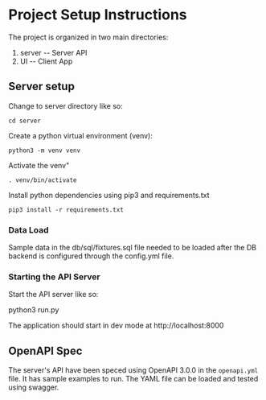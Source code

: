 # Project Setup Instructions
The project is organized in two main directories:
1. server -- Server API
2. UI -- Client App

## Server setup
Change to server directory like so:

`cd server`

Create a python virtual environment (venv):

`python3 -m venv venv`

Activate the venv"

`. venv/bin/activate`

Install python dependencies using pip3 and requirements.txt

`pip3 install -r requirements.txt`

### Data Load
Sample data in the db/sql/fixtures.sql file needed to be loaded
after the DB backend is configured through the config.yml file.

### Starting the API Server

Start the API server like so:

python3 run.py

The application should start in dev mode at http://localhost:8000

## OpenAPI Spec

The server's API have been speced using OpenAPI 3.0.0 in the 
`openapi.yml` file. It has sample examples to run. The YAML file
can be loaded and tested using swagger.